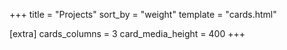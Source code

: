+++
title = "Projects"
sort_by = "weight"
template = "cards.html"

[extra]
cards_columns = 3
card_media_height = 400
+++
